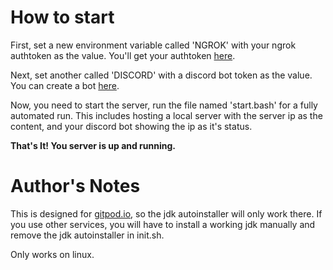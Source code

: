 # How to start
First, set a new environment variable called 'NGROK' with your ngrok authtoken as the value. You'll get your authtoken [here](https://dashboard.ngrok.com).

Next, set another called 'DISCORD' with a discord bot token as the value. You can create a bot [here](https://discord.com/developers/applications).

Now, you need to start the server, run the file named 'start.bash' for a fully automated run. This includes hosting a local server with the server ip as the content, and your discord bot showing the ip as it's status.

**That's It! You server is up and running.**

# Author's Notes
This is designed for [gitpod.io](https://gitpod.io), so the jdk autoinstaller will only work there.
If you use other services, you will have to install a working jdk manually and remove the jdk autoinstaller in init.sh.

Only works on linux.